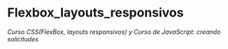 # Flexbox_layouts_responsivos
*Curso CSS(FlexBox, layouts responsivos) y Curso de JavaScript: creando solicitudes*

